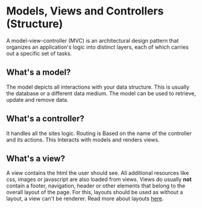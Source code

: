# Models, Views and Controllers (Structure)

A model-view-controller (MVC) is an architectural design pattern that organizes an application's logic into distinct layers, each of which carries out a specific set of tasks.

## **What's a model?**
The model depicts all interactions with your data structure. This is usually the database or a different data medium.
The model can be used to retrieve, update and remove data.

## **What's a controller?**
It handles all the sites logic. Routing is Based on the name of the controller and its actions. This Interacts with models and renders views.

## **What's a view?**
A view contains the html the user should see. All additional resources like css, images or javascript are also loaded from views. Views do usually **not** contain a footer, navigation, header or other elements that belong to the overall layout of the page. For this, layouts should be used as without a layout, a view can't be renderer. Read more about layouts [here](layouts).
